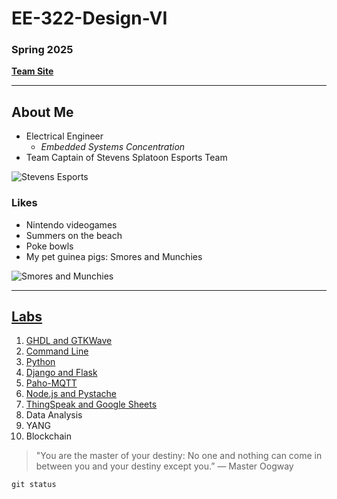 # **EE-322-Design-VI** 
### Spring 2025
**[Team Site](https://sites.google.com/stevens.edu/cpe322-tps/home)**

---
## About Me
- Electrical Engineer
  - *Embedded Systems Concentration* 
- Team Captain of Stevens Splatoon Esports Team



![Stevens Esports](Stevensesports.jpg)


### Likes
- Nintendo videogames
- Summers on the beach
- Poke bowls
- My pet guinea pigs: Smores and Munchies

![Smores and Munchies](20220627_221402.jpg)




---
## [Labs](https://sit.instructure.com/courses/77142/assignments/557717)
1. [GHDL and GTKWave](https://github.com/bdiaz4/EE-322-Design-VI/blob/main/Lab%201.md)
2. [Command Line](https://github.com/bdiaz4/EE-322-Design-VI/blob/main/Lab%202.md)
3. [Python](https://github.com/bdiaz4/EE-322-Design-VI/blob/main/Lab%203.md)
4. [Django and Flask](https://github.com/bdiaz4/EE-322-Design-VI/blob/main/Lab%204.md)
5. [Paho-MQTT](https://github.com/bdiaz4/EE-322-Design-VI/blob/main/Lab%205.md)
6. [Node.js and Pystache](https://github.com/bdiaz4/EE-322-Design-VI/blob/main/Lab%206.md)
7. [ThingSpeak and Google Sheets](https://github.com/bdiaz4/EE-322-Design-VI/blob/main/Lab%207.md)
8. Data Analysis
9. YANG
10. Blockchain


> "You are the master of your destiny: No one and nothing can come in between you and your destiny except you.”
> — Master Oogway

`git status`
